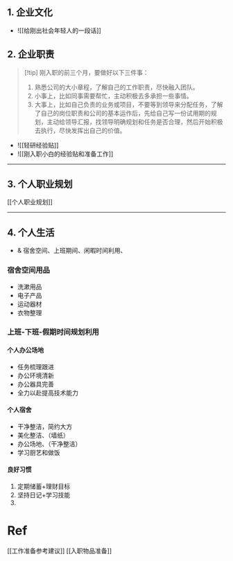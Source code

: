  
## 1. 企业文化 
- ![[给刚出社会年轻人的一段话]]
## 2. 企业职责 
> [!tip] 刚入职的前三个月，要做好以下三件事：
> 1. 熟悉公司的大小章程，了解自己的工作职责，尽快融入团队。
> 2. 小事上，比如同事需要帮忙，主动积极去多承担一些事情。
> 3. 大事上，比如自己负责的业务或项目，不要等到领导来分配任务，了解了自己的岗位职责和公司的基本运作后，先给自己写一份试用期的规划，主动给领导汇报，找领导明确规划和任务是否合理，然后开始积极去执行，尽快发挥出自己的价值。


- ![[轻研经验贴]]
- ![[刚入职小白的经验贴和准备工作]]

---
## 3. 个人职业规划 
[[个人职业规划]]

----
## 4. 个人生活 
- & 宿舍空间、上班期间、闲暇时间利用、
### 宿舍空间用品 
- 洗漱用品
- 电子产品 
- 运动器材 
- 衣物整理 

### 上班-下班-假期时间规划利用
#### 个人办公场地 
- 任务梳理跟进 
- 办公环境清新
- 办公器具完善
- 全力以赴提高技术能力
#### 个人宿舍 
- 干净整洁，简约大方
- 美化整洁、（墙纸）
- 办公场地、（干净整洁）
- 学习厨艺和做饭
#### 良好习惯 
1. 定期储蓄+理财目标
2. 坚持日记+学习技能 
3. 



# Ref 
[[工作准备参考建议]]
[[入职物品准备]]
